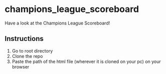 # champions_league_scoreboard
Have a look at the Champions League Scoreboard! 

## Instructions
1. Go to root directory
2. Clone the repo
3. Paste the path of the html file (wherever it is cloned on your pc) on your browser

